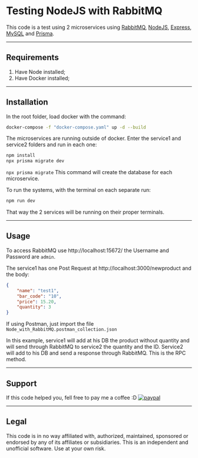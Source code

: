 # Testing NodeJS with RabbitMQ

This code is a test using 2 microservices using [RabbitMQ](https://www.rabbitmq.com/), [NodeJS](https://nodejs.org/en/), [Express](https://expressjs.com/), [MySQL](https://www.mysql.com/) and [Prisma](https://www.prisma.io/).

---
## Requirements
1. Have Node installed;
2. Have Docker installed;
---
## Installation 

In the root folder, load docker with the command:

```bash 
docker-compose -f "docker-compose.yaml" up -d --build
```

The microservices are running outside of docker.
Enter the service1 and service2 folders and run in each one:

```bash 
npm install
npx prisma migrate dev
```
`npx prisma migrate` This command will create the database for each microservice.

To run the systems, with the terminal on each separate run:

```bash 
npm run dev
```

That way the 2 services will be running on their proper terminals.

---

## Usage

To access RabbitMQ use http://localhost:15672/ the Username and Password are `admin`.

The service1 has one Post Request at http://localhost:3000/newproduct and the body:
```json
{
	"name": "test1",
	"bar_code": "10",
	"price": 15.20,
	"quantity": 3
}
```
If using Postman, just import the file `Node_with_RabbitMQ.postman_collection.json`

In this example, service1 will add at his DB the product without quantity and will send through RabbitMQ to service2 the quantity and the ID. Service2 will add to his DB and send a response through RabbitMQ. This is the RPC method.

---

## Support

If this code helped you, fell free to pay me a coffee :D
[![paypal](https://www.paypalobjects.com/en_US/i/btn/btn_donate_LG.gif)](https://www.paypal.com/donate/?business=6564PGDT7G8NY&no_recurring=0&currency_code=BRL)


---

## Legal
This code is in no way affiliated with, authorized, maintained, sponsored or endorsed by any of its affiliates or subsidiaries. This is an independent and unofficial software. Use at your own risk.
